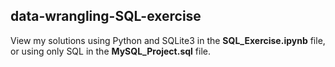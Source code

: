 ## data-wrangling-SQL-exercise
View my solutions using Python and SQLite3 in the **SQL_Exercise.ipynb** file, or using only SQL in the **MySQL_Project.sql** file.
